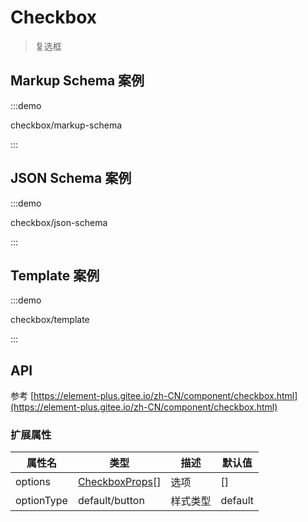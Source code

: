 # Checkbox

> 复选框

## Markup Schema 案例

:::demo

checkbox/markup-schema

:::

## JSON Schema 案例

:::demo

checkbox/json-schema

:::

## Template 案例

:::demo

checkbox/template

:::

## API

参考 [https://element-plus.gitee.io/zh-CN/component/checkbox.html](https://element-plus.gitee.io/zh-CN/component/checkbox.html)

### 扩展属性

| 属性名     | 类型                                                                                                       | 描述     | 默认值  |
| ---------- | ---------------------------------------------------------------------------------------------------------- | -------- | ------- |
| options    | [CheckboxProps](https://element-plus.gitee.io/zh-CN/component/checkbox.html#checkbox-%E5%B1%9E%E6%80%A7)[] | 选项     | []      |
| optionType | default/button                                                                                             | 样式类型 | default |
